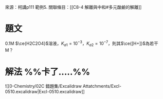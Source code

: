 來源：柯講p111 範例5.
關聯條目：[[C8-4 解離與中和#多元酸鹼的解離]]
# 題文
0.1M $\ce{H2C2O4}$溶液，$K_{a1}= 10^{-3}$，$K_{a2} = 10^{-7}$，則其$\ce{[H+]}$為若干M？

# 解法 %%卡了.....%%
![[0-Chemistry/02C 錯題集/Excalidraw Attatchments/Excl-0510.excalidraw|Excl-0510.excalidraw]]